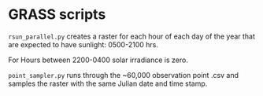 # GRASS scripts

`rsun_parallel.py` creates a raster for each hour of each day of the year that are expected to have sunlight: 0500-2100 hrs.

For Hours between 2200-0400 solar irradiance is zero. 

`point_sampler.py` runs through the ~60,000 observation point .csv and samples the raster with the same Julian date and time stamp.
